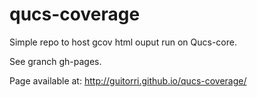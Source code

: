 qucs-coverage
=============

Simple repo to host gcov html ouput run on Qucs-core.

See granch gh-pages.

Page available at: <http://guitorri.github.io/qucs-coverage/>
